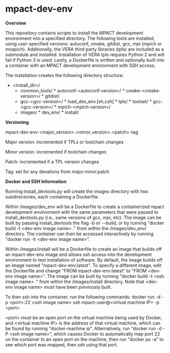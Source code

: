 # mpact-dev-env
<b>Overview</b>

This repository contains scripts to install the MPACT development environment into a specified directory. The following tools are installed, using user-specified versions: autoconf, cmake, gitdist, gcc, mpi (mpich or mvapich). Additionally, the VERA third party libraries (tpls) are included as a submodule and installed. Installation of VERA tpls requires Python 2 and will fail if Python 3 is used. Lastly, a Dockerfile is written and optionally built into a container with an MPACT development environment with SSH access. 

The installation creates the following directory structure:

* \<install_dir>/
  * common_tools/
        * autoconf-\<autoconf-version>/
        * cmake-\<cmake-version>/
        * gitdist/
  * gcc-\<gcc-version>/
        * load_dev_env.[sh,csh]
        * tpls/
        * toolset/
            * gcc-\<gcc-version>/
            * mpich-\<mpich-version>/
  * images/
        * dev_env/
        * install/

    
<b>Versioning</b>

mpact-dev-env-\<major_version>.\<minor_version>.\<patch>-tag

Major version: incremented if TPLs or toolchain changes

Minor version: incremented if toolchain changes

Patch: incremented if a TPL version changes

Tag: set for any devations from major.minor.patch

<b>Docker and SSH Information</b>

Running install_devtools.py will create the images directory with two subdirectories, each containing a Dockerfile.

Within /images/dev_env will be a Dockerfile to create a containerized mpact development environment with the same parameters that were passed to install_devtools.py (i.e., same versions of gcc, mpi, etc). The image can be built by passing install_devtools the flag -b or --build, or by running "docker build -t \<dev-env image name> ." from within the /images/dev_env/ directory. The container can then be accessed interactively by running "docker run -it \<dev-env image name>". 
 
Within /images/install will be a Dockerfile to create an image that builds off an mpact-dev-env image and allows ssh access into the development environment to test installation of software. By default, the image builds off an image named "mpact-dev-env:latest". To specify a different image, edit the Dockerfile and change "FROM mpact-dev-env:latest" to "FROM \<dev-env image name>". The image can be built by running "docker build -t \<ssh image name> ." from within the /images/install directory. Note that \<dev-env image name> must have been previously built.
 
To then ssh into the container, run the following commands:
docker run -d -p \<port>:22 \<ssh image name>
ssh mpact-user@\<virtual machine IP> -p \<port>
 
\<port> must be an open port on the virtual machine being used by Docker, and \<virtual machine IP> is the address of that virtual   machine, which can be found by running "docker-machine ip". Alternatively, run "docker run -d -P \<ssh image name>", which causes Docker to automatically map port 22 on the container to an open port on the machine, then run "docker ps -a" to see which port was mapped, then ssh using that port. 

